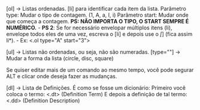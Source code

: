 [ol] -> Listas ordenadas.
	[li] para identificar cada item da lista.
	Parâmetro type: Mudar o tipo de contagem. (1, A, a, I, i)
	Parâmetro start: Mudar onde que começa a contagem. 
	**PS: NÃO IMPORTA O TIPO, O START SEMPRE É NUMÉRICO.**
	-
	**PS 2**: Se for necessário envelopar múltiplos itens (li), envelope todos eles de uma vez, escreva o [li] e depois use o *[*] (fica assim li*).
	-
	Ex: <.ol type="A" start="3">

[ul] -> Listas não ordenadas, ou seja, não são numeradas.
	[type=""] -> Mudar a forma da lista (circle, disc, square)

Se quiser editar mais de um comando ao mesmo tempo, você pode segurar ALT e clicar onde deseja fazer as mudanças.


[dl] -> Lista de Definições. É como se fosse um dicionário:
	Primeiro você coloca o termo: <.dt> (Definition Term)
	E depois a definição de tal termo: <.dd> (Definition Description)